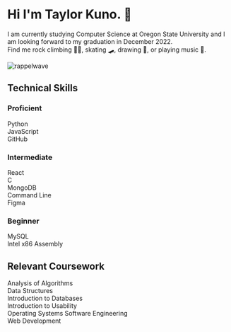 
# Hi I'm Taylor Kuno. 👋 

I am currently studying Computer Science at Oregon State University and I am looking forward to my graduation in December 2022.  
Find me rock climbing 🧗‍♀️, skating 🛹, drawing 🎨, or playing music 🎸. 

![rappelwave](https://user-images.githubusercontent.com/81701757/173610483-abb259b5-0c72-4744-a673-fe52b3d4fc03.gif)  

## Technical Skills  
### Proficient  
Python  
JavaScript  
GitHub  
### Intermediate  
React  
C  
MongoDB  
Command Line  
Figma  

### Beginner  
MySQL  
Intel x86 Assembly

## Relevant Coursework  
Analysis of Algorithms  
Data Structures  
Introduction to Databases  
Introduction to Usability  
Operating Systems
Software Engineering  
Web Development  
